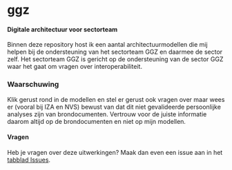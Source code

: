 # ggz
#### Digitale architectuur voor sectorteam
Binnen deze repository host ik een aantal architectuurmodellen die mij helpen bij de ondersteuning van het sectorteam GGZ en daarmee de sector zelf.
Het sectorteam GGZ is gericht op de ondersteuning van de sector GGZ waar het gaat om vragen over interoperabiliteit.

### Waarschuwing
Klik gerust rond in de modellen en stel er gerust ook vragen over maar wees er (vooral bij IZA en NVS) bewust van dat dit niet gevalideerde persoonlijke analyses zijn van brondocumenten. Vertrouw voor de juiste informatie daarom altijd op de brondocumenten en niet op mijn modellen.

#### Vragen
Heb je vragen over deze uitwerkingen? Maak dan even een issue aan in het [tabblad Issues](https://github.com/vzvznl/ggz/issues).


